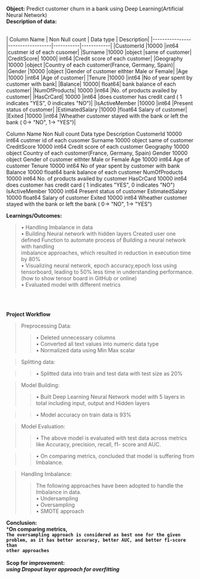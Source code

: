 **Object:**     Predict customer churn in a bank using Deep Learning(Artificial Neural Network)<br>
**Description of data:** <br>


 <br>
| Column Name	 | Non Null count 	| Data type	| Description|
|----------------|------------------|-----------|------------|
|CustomerId	|10000	|int64	|custmer id of each cusomer|
|Surname	|10000	|object	|same of customer|
|CreditScore|	10000|	int64	|Credit score of each customer|
|Geography	|10000	|object	|Country of each customer(France, Germany, Spain)|
|Gender	|10000	|object	|Gender of customer eithter Male or Female|
|Age	|10000	|int64	|Age of customer|
|Tenure	|10000	|int64	|No of year spent by customer with bank|
|Balance|	10000|	float64|	bank balance of each customer|
|NumOfProducts|	10000	|int64	|No. of products availed by customer|
|HasCrCard|	10000	|int64	|does customer has credit card ( 1 indicates "YES", 0 indicates "NO")|
|IsActiveMember	|10000	|int64	|Present status of customer| 
|EstimatedSalary	|10000	|float64	Salary of customer|
|Exited	|10000	|int64	|Wheather customer stayed with the bank or left the bank ( 0-> "NO", 1-> "YES")|
 <br>

Column Name	Non Null count	Data type	Description
CustomerId	10000	int64	custmer id of each cusomer
Surname	10000	object	same of customer
CreditScore	10000	int64	Credit score of each customer
Geography	10000	object	Country of each customer(France, Germany, Spain)
Gender	10000	object	Gender of customer eithter Male or Female
Age	10000	int64	Age of customer
Tenure	10000	int64	No of year spent by customer with bank
Balance	10000	float64	bank balance of each customer
NumOfProducts	10000	int64	No. of products availed by customer
HasCrCard	10000	int64	does customer has credit card ( 1 indicates "YES", 0 indicates "NO")
IsActiveMember	10000	int64	Present status of customer 
EstimatedSalary	10000	float64	Salary of customer
Exited	10000	int64	Wheather customer stayed with the bank or left the bank ( 0-> "NO", 1-> "YES")



**Learnings/Outcomes:** <br>

>•	    Handling Imbalance in data<br>
>•	Building Neural network with hidden layers Created user one defined Function to automate process of Building a neural network with handling <br>imbalance approaches, which resulted in reduction in execution time by 80% <br>
>•	Visualizing neural network, epoch accuracy,epoch loss using tensorboard, leading to 50% less time in understanding performance.(how to show tensor board in GitHub or online)<br>
>•	Evaluated model with different metrics<br>
<br>
<br>


**Project Workflow**
</br>


>Preprocessing Data:<br>
>>•	Deleted unnecessary columns<br>
>>•	Converted all text values into numeric data type<br>
>>•	Normalized data using Min Max scalar<br>

>Splitting data:<br>

>>•	Splitted data into train and test data with test size as 20% <br>


>Model Building:<br>
>>•	Built Deep Learning Neural Network model with 5 layers in total including input, output and Hidden layers<br>
 
>>•	Model accuracy on train data is 93%<br>

>Model Evaluation:<br>
>>•	The above model is evaluated with test data across metrics like Accuracy, precision, recall, f1- score and AUC.<br>

>>•	On comparing metrics, concluded that model is suffering from Imbalance.<br>

>Handling Imbalance:<br>
>>The following approaches have been adopted to handle the Imbalance in data.<br>
>>•	Undersampling<br>
>>•	Oversampling<br>
>>•	SMOTE approach<br>



**Conclusion:**<br>
***On comparing metrics,<br>
<code>The oversampling approach is considered as best one for the given problem,
as it has better accuracy, better AUC, and better f1-score than other approaches</code><br>
<br>
**Scop for improvement:**<br>
*using Dropout layer approach for overfitting***






```python

```
